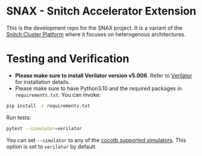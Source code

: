 #  SNAX - Snitch Accelerator Extension

This is the development repo for the SNAX project. It is a variant of the [Snitch Cluster Platform](https://github.com/pulp-platform/snitch_cluster) where it focuses on heterogenous architectures. 

# Testing and Verification
* **Please make sure to install Verilator version v5.006**. Refer to [Verilator](https://verilator.org/guide/latest/install.html) for installation details.
* Please make sure to have Python3.10 and the required packages in `requirements.txt`. You can invoke:

```bash
pip install -r requirements.txt
```

Run tests:
```bash
pytest --simulator=verilator
```
You can set `--simulator` to any of the [cocotb supported simulators](https://docs.cocotb.org/en/stable/simulator_support.html).
This option is set to `verilator` by default.

